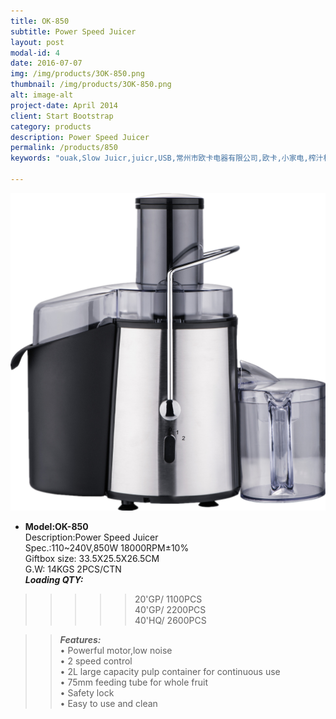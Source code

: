 ```yaml
---
title: OK-850
subtitle: Power Speed Juicer
layout: post
modal-id: 4
date: 2016-07-07
img: /img/products/3OK-850.png
thumbnail: /img/products/3OK-850.png
alt: image-alt
project-date: April 2014
client: Start Bootstrap
category: products
description: Power Speed Juicer
permalink: /products/850
keywords: "ouak,Slow Juicr,juicr,USB,常州市欧卡电器有限公司,欧卡,小家电,榨汁机,慢磨机,原汁机"

---
```

<div>
<img src="/img/products/3OK-850.png"  class="img-responsive img-centered"/>
</div>

- **Model:OK-850**   
Description:Power Speed Juicer  
Spec.:110~240V,850W   18000RPM±10%  
Giftbox size: 33.5X25.5X26.5CM   
  G.W: 14KGS   2PCS/CTN    
**_Loading QTY:_**    
>>>>>20'GP/  1100PCS  
       40'GP/  2200PCS  
       40'HQ/  2600PCS     

  >> **_Features:_**  
• Powerful motor,low noise  
• 2 speed control       
• 2L large capacity pulp container for continuous use   
• 75mm feeding tube for whole fruit  
• Safety lock     
• Easy to use and clean
